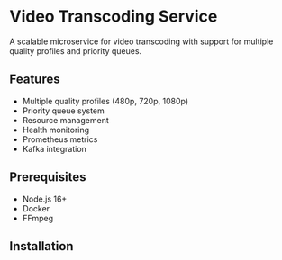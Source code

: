# Video Transcoding Service

A scalable microservice for video transcoding with support for multiple quality profiles and priority queues.

## Features
- Multiple quality profiles (480p, 720p, 1080p)
- Priority queue system
- Resource management
- Health monitoring
- Prometheus metrics
- Kafka integration

## Prerequisites
- Node.js 16+
- Docker
- FFmpeg

## Installation 